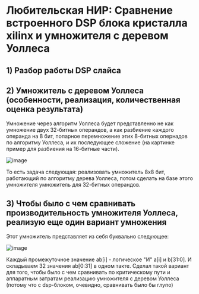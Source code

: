 # Любительская НИР: Сравнение встроенного DSP блока кристалла xilinx и умножителя с деревом Уоллеса 

## 1) Разбор работы DSP слайса

## 2) Умножитель с деревом Уоллеса (особенности, реализация, количественная оценка результата)
Умножение через алгоритм Уоллеса будет представленно не как умножение двух 32-битных операндов, а как разбиение каждого операнда на 8 бит, попарное перемножение этих 8-битных опернадов по алгоритму Уоллеса, и их последующее сложение (на картинке пример для разбиения на 16-битные части).

![image](https://github.com/ShevtsovNikita/multipliers/assets/116370315/88f177ec-5eb5-4d67-b23c-8aed5e98aaf7)

То есть задача следующая: реализовать умножитель 8х8 бит, работающий по алгоритму дерева Уоллеса, потом сделать на базе этого умножителя умножитель для 32-битных операндов.
## 3) Чтобы было с чем сравнивать производительность умножителя Уоллеса, реализую еще один вариант умножения
Этот умножитель представляет из себя буквально следующее:

![image](https://github.com/ShevtsovNikita/multipliers/assets/116370315/be29cec1-c5d1-4438-8116-208027b9ae30)

Каждый промежуточное значение ab[i] - логическое "И" a[i] и b[31:0]. И складываем 32 значения ab[0:31] в одном такте. Сделал такой вариант для того, чтобы было с чем сравнивать по критическому пути и аппаратным затратам реализацию умножителя с деревом Уоллеса (потому что с dsp-блоком, очевидно, сравнивать было бы глупо)
